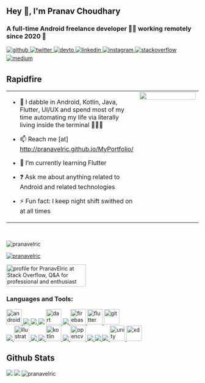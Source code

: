 

<!--
**pranavelric/pranavelric** is a ✨ _special_ ✨ repository because its `README.md` (this file) appears on your GitHub profile.
<link rel="stylesheet" href="https://cdn.jsdelivr.net/gh/devicons/devicon@v2.8.0/devicon.min.css">


Here are some ideas to get you started:

- 🔭 I’m currently working on ...
- 🌱 I’m currently learning ...
- 👯 I’m looking to collaborate on ...
- 🤔 I’m looking for help with ...
- 💬 Ask me about ...
- 📫 How to reach me: ...
- 😄 Pronouns: ...
- ⚡ Fun fact: ...
-->

## Hey 👋, I'm Pranav Choudhary 
### <div align="left">A full-time Android freelance developer 👨‍💻 working remotely since 2020 🚀</div>  

<a href="https://github.com/pranavelric" target="_blank">
<img src=https://img.shields.io/badge/github-%2324292e.svg?&style=for-the-badge&logo=github&logoColor=white alt=github style="margin-bottom: 5px;" />
</a>
<a href="https://twitter.com/pranav_elric" target="_blank">
<img src=https://img.shields.io/badge/twitter-%2300acee.svg?&style=for-the-badge&logo=twitter&logoColor=white alt=twitter style="margin-bottom: 5px;" />
</a>
<a href="https://dev.to/pranavelric" target="_blank">
<img src=https://img.shields.io/badge/dev.to-%2308090A.svg?&style=for-the-badge&logo=dev.to&logoColor=white alt=devto style="margin-bottom: 5px;" />
</a>
<a href="https://linkedin.com/in/pranav choudhary" target="_blank">
<img src=https://img.shields.io/badge/linkedin-%231E77B5.svg?&style=for-the-badge&logo=linkedin&logoColor=white alt=linkedin style="margin-bottom: 5px;" />
</a>
<a href="https://instagram.com/pranav.elric" target="_blank">
<img src=https://img.shields.io/badge/instagram-%23000000.svg?&style=for-the-badge&logo=instagram&logoColor=white alt=instagram style="margin-bottom: 5px;" />
</a>
<a href="https://stackoverflow.com/users/10224590" target="_blank">
<img src=https://img.shields.io/badge/stackoverflow-%23F28032.svg?&style=for-the-badge&logo=stackoverflow&logoColor=white alt=stackoverflow style="margin-bottom: 5px;" />
</a>
<a href="https://medium.com/@pranavchoudhary500" target="_blank">
<img src=https://img.shields.io/badge/medium-%23292929.svg?&style=for-the-badge&logo=medium&logoColor=white alt=medium style="margin-bottom: 5px;" />
</a>  
  

<br/>  


## Rapidfire  
<table><tr><td valign="top" width="50%">
  
  
- 💬  I dabble in Android, Kotlin, Java, Flutter, UI/UX and spend most of my time automating my life via literally living inside the terminal 🤷🏻‍♂️



 - 📫  Reach me [at] http://pranavelric.github.io/MyPortfolio/
  

- 🌱 I’m currently learning Flutter 
  

- ❓ Ask me about anything related to Android and related technologies  
  

- ⚡ Fun fact: I keep night shift swithed on at all times   


</td><td valign="top" width="50%">

<div align="center">
<img src="https://rishavanand.github.io/static/images/greetings.gif" align="center" style="width: 100%" />
</div>  


</td></tr></table>  

<br/>




<p align="left"> <img src="https://komarev.com/ghpvc/?username=pranavelric&label=Profile%20views&color=0e75b6&style=flat" alt="pranavelric" /> </p>

<p align="left"> <a href="https://github.com/ryo-ma/github-profile-trophy"><img src="https://github-profile-trophy.vercel.app/?username=pranavelric&theme=dracula" alt="pranavelric" /></a> </p>



<a href="https://stackoverflow.com/users/10224590/pranavelric"><img src="https://stackoverflow.com/users/flair/10224590.png?theme=dark" width="208"  height="58" alt="profile for PranavElric at Stack Overflow, Q&amp;A for professional and enthusiast programmers" title="profile for PranavElric at Stack Overflow, Q&amp;A for professional and enthusiast programmers"></a>
  



<h3 align="left">Languages and Tools:</h3>
<p align="left"> <a href="https://developer.android.com" target="_blank"> <img src="https://www.vectorlogo.zone/logos/android/android-icon.svg" alt="android" width="40" height="40"/> </a> <a href="https://www.w3schools.com/cpp/" target="_blank"> <img src="https://img.shields.io/badge/c++%20-%2300599C.svg?&style=for-the-badge&logo=c%2B%2B&ogoColor=white"/> </a><a href="https://www.w3schools.com/cs/" target="_blank"> <img src="https://img.shields.io/badge/c%23%20-%23239120.svg?&style=for-the-badge&logo=c-sharp&logoColor=white"/> </a><a href="https://www.w3schools.com/css/" target="_blank"><img src="https://img.shields.io/badge/css3%20-%231572B6.svg?&style=for-the-badge&logo=css3&logoColor=white"/></a>  <a href="https://dart.dev" target="_blank"> <img src="https://www.vectorlogo.zone/logos/dartlang/dartlang-icon.svg" alt="dart" width="40" height="40"/> </a> <a href="https://www.djangoproject.com/" target="_blank"> <img src="https://img.shields.io/badge/django%20-%23092E20.svg?&style=for-the-badge&logo=django&logoColor=white"/> </a> <a href="https://firebase.google.com/" target="_blank"> <img src="https://www.vectorlogo.zone/logos/firebase/firebase-icon.svg" alt="firebase" width="40" height="40"/> </a> <a href="https://flutter.dev" target="_blank"> <img src="https://www.vectorlogo.zone/logos/flutterio/flutterio-icon.svg" alt="flutter" width="40" height="40"/> </a> <a href="https://git-scm.com/" target="_blank"> <img src="https://www.vectorlogo.zone/logos/git-scm/git-scm-icon.svg" alt="git" width="40" height="40"/> </a> <br> <a href="https://www.w3.org/html/" target="_blank"> <img src="https://img.shields.io/badge/html5%20-%23E34F26.svg?&style=for-the-badge&logo=html5&logoColor=white"/> </a>  <a href="https://www.adobe.com/in/products/illustrator.html" target="_blank"> <img src="https://www.vectorlogo.zone/logos/adobe_illustrator/adobe_illustrator-icon.svg" alt="illustrator" width="40" height="40"/> </a><a href="https://www.java.com" target="_blank"> <img src="https://img.shields.io/badge/java-%23ED8B00.svg?&style=for-the-badge&logo=java&logoColor=white"/> </a> <a href="https://developer.mozilla.org/en-US/docs/Web/JavaScript" target="_blank"> <img src="https://img.shields.io/badge/javascript%20-%23323330.svg?&style=for-the-badge&logo=javascript&logoColor=%23F7DF1E"/> </a>  <a href="https://kotlinlang.org" target="_blank"> <img src="https://www.vectorlogo.zone/logos/kotlinlang/kotlinlang-icon.svg" alt="kotlin" width="40" height="40"/> </a> <a href="https://www.mysql.com/" target="_blank"><img src="https://img.shields.io/badge/mysql-%2300f.svg?&style=for-the-badge&logo=mysql&logoColor=white"/> </a> <a href="https://opencv.org/" target="_blank"> <img src="https://www.vectorlogo.zone/logos/opencv/opencv-icon.svg" alt="opencv" width="40" height="40"/> </a> <a href="https://www.photoshop.com/en" target="_blank"> <img src="https://img.shields.io/badge/adobe%20photoshop%20-%2331A8FF.svg?&style=for-the-badge&logo=adobe%20photoshop&logoColor=white"/> </a><a href="https://www.php.net" target="_blank"> <img src="https://img.shields.io/badge/php-%23777BB4.svg?&style=for-the-badge&logo=php&logoColor=white"/> </a> <a href="https://www.python.org" target="_blank"><img src="https://img.shields.io/badge/python%20-%2314354C.svg?&style=for-the-badge&logo=python&logoColor=white"/> </a> <a href="https://unity.com/" target="_blank"> <img src="https://www.vectorlogo.zone/logos/unity3d/unity3d-icon.svg" alt="unity" width="40" height="40"/> </a> <a href="https://www.adobe.com/products/xd.html" target="_blank"> <img src="https://cdn.worldvectorlogo.com/logos/adobe-xd.svg" alt="xd" width="40" height="40"/> </a> </p>

## Github Stats  




<img src="https://github-readme-stats.vercel.app/api?username=pranavelric&show_icons=true&count_private=true&hide_border=true" />



<img src="https://github-readme-stats.vercel.app/api/top-langs/?username=pranavelric&hide_border=true" />  



  





<img  src="https://github-readme-streak-stats.herokuapp.com/?user=pranavelric" alt="pranavelric" />


